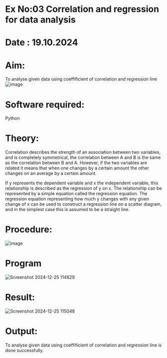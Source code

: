 # Ex No:03 Correlation and regression for data analysis
# Date : 19.10.2024
# Aim: 

To analyse given data using coeffificient of correlation and regression line
![image](https://user-images.githubusercontent.com/104613195/168224136-d6b64e64-7d3d-4775-9337-c8f96fe41f2d.png)


# Software required:  

Python

# Theory:

Correlation describes the strength of an association between two variables, and is completely symmetrical, the correlation between A and B is the same as the correlation between B and A. However, if the two variables are related it means that when one changes by a certain amount the other changes on an average by a certain amount.  

If y represents the dependent variable and x the independent variable, this relationship is described as the regression of y on x. The relationship can be represented by a simple equation called the regression equation. The regression equation representing how much y changes with any given change of x can be used to construct a regression line on a scatter diagram, and in the simplest case this is assumed to be a straight line.

# Procedure:

![image](https://user-images.githubusercontent.com/104613195/168225866-ac8f6610-bdc3-4ac2-a24e-2b24ba08e189.png)

# Program
![Screenshot 2024-12-25 114829](https://github.com/user-attachments/assets/4ad7ad39-30ab-4122-8bfc-6c4d8816b9f4)




# Result:
![Screenshot 2024-12-25 115048](https://github.com/user-attachments/assets/ef606c6e-0a7d-414f-972e-ac9b1fc8c5be)


# Output:
 To analyse given data using coeffificient of correlation and regression line is done successfully.
